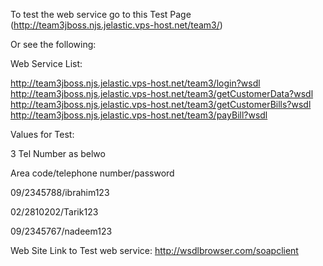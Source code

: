 
To test the web service go to this Test Page (http://team3jboss.njs.jelastic.vps-host.net/team3/)

Or see the following:

Web Service List: 

http://team3jboss.njs.jelastic.vps-host.net/team3/login?wsdl
http://team3jboss.njs.jelastic.vps-host.net/team3/getCustomerData?wsdl
http://team3jboss.njs.jelastic.vps-host.net/team3/getCustomerBills?wsdl
http://team3jboss.njs.jelastic.vps-host.net/team3/payBill?wsdl

Values for Test:

3 Tel Number as belwo

Area code/telephone number/password

09/2345788/ibrahim123

02/2810202/Tarik123

09/2345767/nadeem123



Web Site Link to Test web service: http://wsdlbrowser.com/soapclient 
